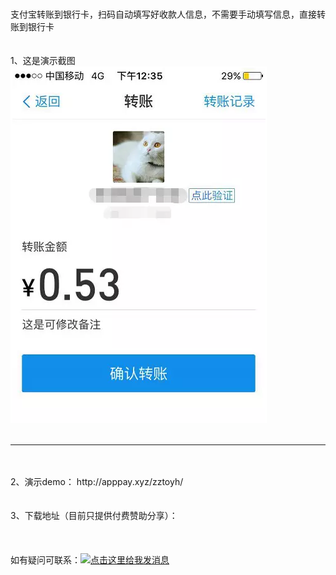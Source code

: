 # 
支付宝转账到银行卡，扫码自动填写好收款人信息，不需要手动填写信息，直接转账到银行卡
<br/>
<br/>
<br/>
1、这是演示截图
![image](https://github.com/apppay/zhifubao/blob/master/11.png)
<br/>
<br/>
<hr/>
<br/>
<br/>
2、演示demo： http://apppay.xyz/zztoyh/
<br/>
<br/>
<br/>
3、下载地址（目前只提供付费赞助分享）： 
<br/>
<br/>
<br/>
<br/>
如有疑问可联系：<a target="_blank" href="http://wpa.qq.com/msgrd?v=3&uin=754219009&site=qq&menu=yes"><img border="0" src="http://wpa.qq.com/pa?p=2:754219009:51" alt="点击这里给我发消息" title="点击这里给我发消息"/></a>
<br/>
<br/>
<br/>
<br/>
<br/>
